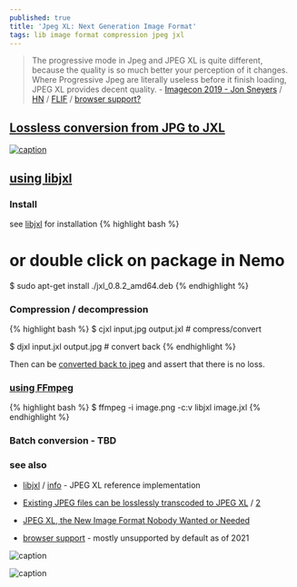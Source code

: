 ```yaml
---
published: true
title: 'Jpeg XL: Next Generation Image Format'
tags: lib image format compression jpeg jxl
---
```

> The progressive mode in Jpeg and JPEG XL is quite different, because the quality is so much better your perception of it changes. Where Progressive Jpeg are literally useless before it finish loading, JPEG XL provides decent quality. - [Imagecon 2019 - Jon Sneyers](https://www.slideshare.net/cloudinarymarketing/imagecon-2019-jon-sneyer) / [HN](https://news.ycombinator.com/item?id=22261612) / [FLIF](http://flif.info/index.html) / [browser support?](https://jpegxl.info/)

## [Lossless conversion from JPG to JXL](https://www.datahoards.com/lossless-conversion-from-jpg-to-jxl/)

[![caption](https://i.stack.imgur.com/lhlaM.jpg)](https://stackoverflow.com/questions/71648073/jpeg-xl-handling-of-palette-in-libjxl-command-line-tools)

## [using libjxl](https://www.datahoards.com/lossless-conversion-from-jpg-to-jxl/#Using_libjxl_to_convert_transcode_JPEG_to_JPEG_XL)


### Install
see [ libjxl](https://github.com/libjxl/libjxl) for installation
{% highlight bash %}
# or double click on package in Nemo
$ sudo apt-get install ./jxl_0.8.2_amd64.deb
{% endhighlight %}

### Compression / decompression

{% highlight bash %}
$ cjxl input.jpg output.jxl			# compress/convert

$ djxl input.jxl output.jpg			# convert back
{% endhighlight %}

Then can be [converted back to jpeg](https://www.datahoards.com/lossless-conversion-from-jpg-to-jxl/#Converting_JPEG_XL_back_to_legacy_JPEG) and assert that there is no loss.


### [using FFmpeg](https://nixsanctuary.com/ffmpeg-now-supports-jpeg-xl-and-avif-how-to-convert-images/)

{% highlight bash %}
$ ffmpeg -i image.png -c:v libjxl image.jxl
{% endhighlight %}

### Batch conversion - TBD

### see also
- [ libjxl](https://github.com/libjxl/libjxl) / [info](https://jpegxl.info/) - JPEG XL reference implementation
- [Existing JPEG files can be losslessly transcoded to JPEG XL](https://jpeg.org/jpegxl/) / [2](https://cloudinary.com/blog/legacy_and_transition_creating_a_new_universal_image_codec)

- [JPEG XL, the New Image Format Nobody Wanted or Needed](https://blobfolio.com/2021/jpeg-xl/)
- [browser support](https://caniuse.com/?search=jpegxl) - mostly unsupported by default as of 2021

![caption](https://image.slidesharecdn.com/imagecon2019-js-smaller1-190610172751/95/imagecon-2019-jon-sneyers-26-638.jpg?cb=1560187799)

![caption](https://image.slidesharecdn.com/imagecon2019-js-smaller1-190610172751/95/imagecon-2019-jon-sneyers-25-638.jpg?cb=1560187799)
